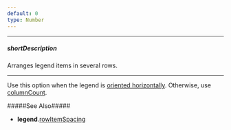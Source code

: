 ```yaml
---
default: 0
type: Number
---
```

---
##### shortDescription
Arranges legend items in several rows.

---
Use this option when the legend is [oriented horizontally](/api-reference/20%20Data%20Visualization%20Widgets/dxFunnel/1%20Configuration/legend/orientation.md '{basewidgetpath}/Configuration/legend#orientation'). Otherwise, use [columnCount](/api-reference/20%20Data%20Visualization%20Widgets/dxFunnel/1%20Configuration/legend/columnCount.md '{basewidgetpath}/Configuration/legend#columnCount').

#####See Also#####
- **legend**.[rowItemSpacing](/api-reference/20%20Data%20Visualization%20Widgets/dxFunnel/1%20Configuration/legend/rowItemSpacing.md '{basewidgetpath}/Configuration/legend#rowItemSpacing')